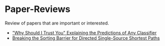 # Paper-Reviews
Review of papers that are important or interested.
- ["Why Should I Trust You" Explaining the Predictions of Any Classifier](https://github.com/Richardyun01/Paper-Reviews/blob/main/Why%20Should%20I%20Trust%20You%20Explaining%20the%20Predictions%20of%20Any%20Classifier.pdf)
- [Breaking the Sorting Barrier for Directed Single-Source Shortest Paths](https://github.com/Richardyun01/Paper-Reviews/blob/main/Breaking%20the%20Sorting%20Barrier%20for%20Directed%20Single-Source%20Shortest%20Paths.pdf)
